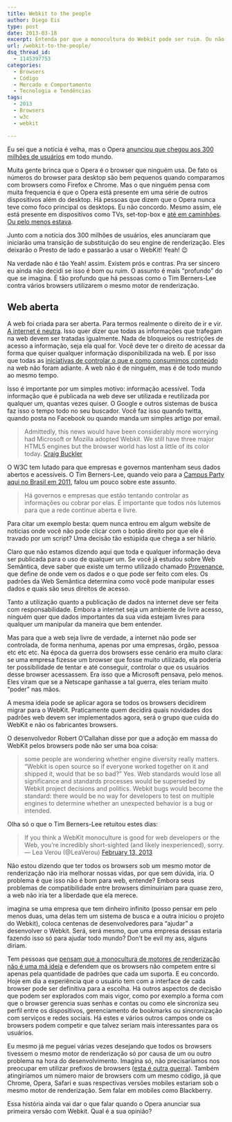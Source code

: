 ```yaml
---
title: Webkit to the people
author: Diego Eis
type: post
date: 2013-03-18
excerpt: Entenda por que a monocultura do Webkit pode ser ruim. Ou não.
url: /webkit-to-the-people/
dsq_thread_id:
  - 1145397753
categories:
  - Browsers
  - Código
  - Mercado e Comportamento
  - Tecnologia e Tendências
tags:
  - 2013
  - Browsers
  - w3c
  - webkit

---
```

Eu sei que a notícia é velha, mas o Opera [anunciou que chegou aos 300 milhões de usuários][1] em todo mundo. 

Muita gente brinca que o Opera é o browser que ninguém usa. De fato os números do browser para desktop são bem pequenos quando comparamos com browsers como Firefox e Chrome. Mas o que ninguém pensa com muita frequencia é que o Opera está presente em uma série de outros dispositivos além do desktop. Há pessoas que dizem que o Opera nunca teve como foco principal os desktops. Eu não concordo. Mesmo assim, ele está presente em dispositivos como TVs, set-top-box e [até em caminhões][2]. [Ou pelo menos estava][3].

Junto com a notícia dos 300 milhões de usuários, eles anunciaram que iniciarão uma transição de substituição do seu engine de renderização. Eles deixarão o Presto de lado e passarão a usar o WebKit! Yeah! 😉

Na verdade não é tão Yeah! assim. Existem prós e contras. Pra ser sincero eu ainda não decidi se isso é bom ou ruim. O assunto é mais &#8220;profundo&#8221; do que se imagina. É tão profundo que há pessoas como o Tim Berners-Lee contra vários browsers utilizarem o mesmo motor de renderização.

## Web aberta

A web foi criada para ser aberta. Para termos realmente o direito de ir e vir. [A internet é neutra][4]. Isso quer dizer que todas as informações que trafegam na web devem ser tratadas igualmente. Nada de bloqueios ou restrições de acesso a informação, seja ela qual for. Você deve ter o direito de acessar da forma que quiser qualquer informação disponibilizada na web. É por isso que todas as [iniciativas de controlar o que e como consumimos conteúdo][5] na web não foram adiante. A web não é de ninguém, mas é de todo mundo ao mesmo tempo.

Isso é importante por um simples motivo: informação acessível. Toda informação que é publicada na web deve ser utilizada e reutilizada por qualquer um, quantas vezes quiser. O Google e outros sistemas de busca faz isso o tempo todo no seu buscador. Você faz isso quando twitta, quando posta no Facebook ou quando manda um simples artigo por email.

> Admittedly, this news would have been considerably more worrying had Microsoft or Mozilla adopted Webkit. We still have three major HTML5 engines but the browser world has lost a little of its color today. [Craig Buckler][6]

O W3C tem lutado para que empresas e governos mantenham seus dados abertos e acessíveis. O Tim Berners-Lee, quando veio para a [Campus Party aqui no Brasil em 2011][7], falou um pouco sobre este assunto.

> Há governos e empresas que estão tentando controlar as informações ou cobrar por elas. É importante que todos nós lutemos para que a rede continue aberta e livre.

Para citar um exemplo besta: quem nunca entrou em algum website de notícias onde você não pode clicar com o botão direito por que ele é travado por um script? Uma decisão tão estúpida que chega a ser hilário.

Claro que não estamos dizendo aqui que toda e qualquer informação deva ser publicada para o uso de qualquer um. Se você já estudou sobre Web Semântica, deve saber que existe um termo utilizado chamado [Provenance][8], que define de onde vem os dados e o que pode ser feito com eles. Os padrões da Web Semântica determina como você pode manipular esses dados e quais são seus direitos de acesso.

Tanto a utilização quanto a publicação de dados na internet deve ser feita com responsabilidade. Embora a internet seja um ambiente de livre acesso, ninguém quer que dados importantes da sua vida estejam livres para qualquer um manipular da maneira que bem entender.

Mas para que a web seja livre de verdade, a internet não pode ser controlada, de forma nenhuma, apenas por uma empresas, órgão, pessoa etc etc etc. Na época da guerra dos browsers esse cenário era muito clara: se uma empresa fizesse um browser que fosse muito utilizado, ela poderia ter possibilidade de tentar e até conseguir, controlar o que os usuários desse browser acessassem. Era isso que a Microsoft pensava, pelo menos. Eles viram que se a Netscape ganhasse a tal guerra, eles teriam muito &#8220;poder&#8221; nas mãos.

A mesma ideia pode se aplicar agora se todos os browsers decidirem migrar para o WebKit. Praticamente quem decidirá quais novidades dos padrões web devem ser implementados agora, será o grupo que cuida do WebKit e não os fabricantes browsers.

O desenvolvedor Robert O’Callahan disse por que a adoção em massa do WebKit pelos browsers pode não ser uma boa coisa:

> some people are wondering whether engine diversity really matters. &#8220;Webkit is open source so if everyone worked together on it and shipped it, would that be so bad?&#8221; Yes. Web standards would lose all significance and standards processes would be superseded by Webkit project decisions and politics. Webkit bugs would become the standard: there would be no way for developers to test on multiple engines to determine whether an unexpected behavior is a bug or intended.

Olha só o que o Tim Berners-Lee retuitou estes dias:

<blockquote class="twitter-tweet">
  <p>
    If you think a WebKit monoculture is good for web developers or the Web, you’re incredibly short-sighted (and likely inexperienced), sorry.&mdash; Lea Verou (@LeaVerou) <a href="https://twitter.com/LeaVerou/status/301727973273391104">February 13, 2013</a>
  </p>
</blockquote>

Não estou dizendo que ter todos os browsers sob um mesmo motor de renderização não iria melhorar nossas vidas, por que sem dúvida, iria. O problema é que isso não é bom para web, entende? Embora seus problemas de compatibilidade entre browsers diminuiriam para quase zero, a web não iria ter a liberdade que ela merece.

imagina se uma empresa que tem dinheiro infinito (posso pensar em pelo menos duas, uma delas tem um sistema de busca e a outra iniciou o projeto do Webkit), coloca centenas de desenvolvedores para &#8220;ajudar&#8221; a desenvolver o Webkit. Será, será mesmo, que uma empresa dessas estaria fazendo isso só para ajudar todo mundo? Don&#8217;t be evil my ass, alguns diriam.

Tem pessoas que [pensam que a monocultura de motores de renderização não é uma má ideia][9] e defendem que os browsers não competem entre si apenas pela quantidade de padrões que cada um suporta. E eu concordo. Hoje em dia a experiência que o usuário tem com a interface de cada browser pode ser definitiva para a escolha. Há outros aspectos de decisão que podem ser explorados com mais vigor, como por exemplo a forma com que o browser gerencia suas senhas e contas ou como ele sincroniza seu perfil entre os dispositivos, gerenciamento de bookmarks ou sincronização com serviços e redes sociais. Há estes e vários outros campos onde os browsers podem competir e que talvez seriam mais interessantes para os usuários.

Eu mesmo já me peguei várias vezes desejando que todos os browsers tivessem o mesmo motor de renderização só por causa de um ou outro problema na hora do desenvolvimento. Imagina só, não precisaríamos nos preocupar em utilizar prefixos de browsers ([esta é outra guerra][10]). Também atingiríamos um número maior de browsers com um mesmo código, já que Chrome, Opera, Safari e suas respectivas versões mobiles estariam sob o mesmo motor de renderização. Sem falar em mobiles como Blackberry.

Essa história ainda vai dar o que falar quando o Opera anunciar sua primeira versão com Webkit. Qual é a sua opinião?

 [1]: http://www.opera.com/press/releases/2013/02/13/
 [2]: http://techcrunch.com/2009/04/02/opera-browser-chosen-for-mobile-office-computer-in-ford-pickup-trucks/
 [3]: http://business.opera.com/press/releases/2009/04/02_2/
 [4]: http://pt.wikipedia.org/wiki/Neutralidade_da_rede
 [5]: http://tecnologia.terra.com.br/internet/google-e-casa-branca-somam-46-mi-de-assinaturas-contra-sopa,a6a8fe32cdbda310VgnCLD200000bbcceb0aRCRD.html
 [6]: http://www.sitepoint.com/opera-switches-to-webkit-rendering-engine/
 [7]: http://revistagalileu.globo.com/Revista/Common/0,,EMI203321-17770,00-AL+GORE+E+TIM+BERNERS+LEE+FALAM+SOBRE+LIBERDADE+DE+INFORMACAO+NA+CAMPUS+PAR.html
 [8]: http://www.w3.org/2005/Incubator/prov/wiki/What_Is_Provenance
 [9]: http://braintrace.ru/posts/2013-02-14-opera-and-webkit-good-or-bad.html
 [10]: http://tableless.com.br/prefixos-dos-browsers-a-web-precisa-de-voce/